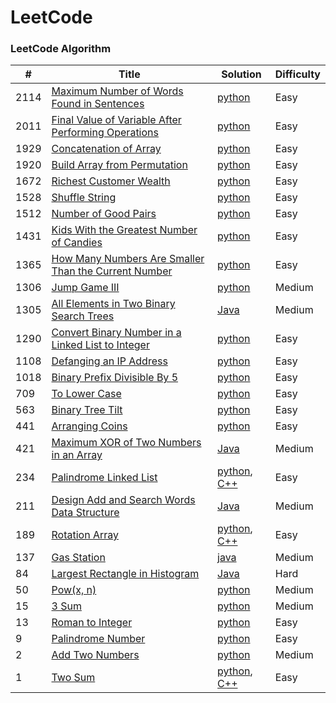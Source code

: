 LeetCode
========

### LeetCode Algorithm

| #     | Title                                                                                                                                        | Solution                                                                                                                                    | Difficulty |
|-------|----------------------------------------------------------------------------------------------------------------------------------------------|---------------------------------------------------------------------------------------------------------------------------------------------|---------|
| 2114  | [Maximum Number of Words Found in Sentences](https://leetcode.com/problems/maximum-number-of-words-found-in-sentences/)                      | [python](Algorithms/python/MaximumNumberofWordsFoundinSentences/MaximumNumberofWordsFoundinSentences.py)                                    | Easy    |
| 2011  | [Final Value of Variable After Performing Operations](https://leetcode.com/problems/final-value-of-variable-after-performing-operations/)    | [python](Algorithms/python/FinalValueOfVariableAfterPerformingOperations/FinalValueofVariableAfterPerformingOperations.py)                  | Easy    |                                                                            
| 1929  | [Concatenation of Array](https://leetcode.com/problems/concatenation-of-array/)                                                              | [python](Algorithms/python/ConcatenationOfArray/ConcatenationOfArray.py)                                                                    | Easy    |
| 1920  | [Build Array from Permutation](https://leetcode.com/problems/build-array-from-permutation/)                                                  | [python](Algorithms/python/BuildArrayfromPermutation/BuildArrayfromPermutation.py)                                                          | Easy    |
| 1672  | [Richest Customer Wealth](https://leetcode.com/problems/richest-customer-wealth)                                                             | [python](Algorithms/python/RichestCustomerWealth/)                                                                  | Easy    |
| 1528  | [Shuffle String](https://leetcode.com/problems/shuffle-string)                                                                               | [python](Algorithms/python/ShuffleString/ShuffleString.py)                                                                                  | Easy    |
| 1512  | [Number of Good Pairs](https://leetcode.com/problems/number-of-good-pairs)                                                                   | [python](Algorithms/python/NumberOfGoodPairs/NumberOfGoodPairs.py)                                                                          | Easy    |
| 1431  | [Kids With the Greatest Number of Candies](https://leetcode.com/problems/kids-with-the-greatest-number-of-candies/)                          | [python](Algorithms/python/KidsWiththeGreatestNumberofCandies/KidsWiththeGreatestNumberofCandies.py)                                        | Easy    |
| 1365  | [How Many Numbers Are Smaller Than the Current Number](https://leetcode.com/problems/how-many-numbers-are-smaller-than-the-current-number/)  | [python](Algorithms/python/HowManyNumbersAreSmallerThanTheCurrentNumber/HowManyNumbersAreSmallerThanTheCurrentNumber.py)                    | Easy    |                                                                                                               | |
| 1306  | [Jump Game III](https://leetcode.com/problems/jump-game-iii)                                                                                 | [python](Algorithms/python/JumpGameIII/JumpGameIII.py)                                                                                      | Medium  |                                                                        
| 1305  | [All Elements in Two Binary Search Trees](https://leetcode.com/problems/all-elements-in-two-binary-search-trees)                             | [Java](Algorithms/Java/AllElementsInTwoBinarySearchTrees/All_Elements_in_Two_Binary_Search_Trees.java)                                      | Medium  |
| 1290  | [Convert Binary Number in a Linked List to Integer](https://leetcode.com/problems/convert-binary-number-in-a-linked-list-to-integer/)        | [python](Algorithms/python/ConvertBinaryNumberinaLinkedListtoInteger/1290.ConvertBinaryNumberinaLinkedListtoInteger.py)                     | Easy    |
| 1108  | [Defanging an IP Address](https://leetcode.com/problems/defanging-an-ip-address)                                                             | [python](Algorithms/python/DefanginganIPAddress/DefangingAnIPAddress.py)                                                                    | Easy    |
| 1018  | [Binary Prefix Divisible By 5](https://leetcode.com/problems/binary-prefix-divisible-by-5/)                                                  | [python](Algorithms/python/BinaryPrefixDivisibleBy5/BinaryPrefixDivisibleBy5.py)                                                            | Easy    |    
| 709   | [To Lower Case](https://leetcode.com/problems/to-lower-case)                                                                                 | [python](Algorithms/python/ToLowerCase/ToLowerCase.py)                                                                                      | Easy    |
| 563   | [Binary Tree Tilt](https://leetcode.com/problems/binary-tree-tilt)                                                                           | [python](Algorithms/python/BinaryTreeTilt/BinaryTreeTilt.py)                                                                                | Easy    |
| 441   | [Arranging Coins](https://leetcode.com/problems/arranging-coins/)                                                                            | [python](Algorithms/python/ArrangingCoins/441-arranging-coins.py)                                                                           | Easy    |
| 421   | [Maximum XOR of Two Numbers in an Array](https://leetcode.com/problems/maximum-xor-of-two-numbers-in-an-array/)                              | [Java](Algorithms/Java/MaximumXOROfTwoNumbersInAnArray/Maximum_XOR_of_Two_Numbers_in_an_Array.java)                                         | Medium  |
| 234   | [Palindrome Linked List](https://leetcode.com/problems/palindrome-linked-list/)                                                              | [python](Algorithms/python/PalindromeLinkedList/PalindromeLinkedList.py), [C++](Algorithms/C++/PalidromeLinkedList/PalidromeLinkedList.cpp) | Easy    |
| 211   | [Design Add and Search Words Data Structure](https://leetcode.com/problems/design-add-and-search-words-data-structure/)                      | [Java](Algorithms/Java/DesignAddAndSearchWordsDataStructure/DesignAddAndSearchWordsDataStructure.java)                                      | Medium  |
| 189   | [Rotation Array](https://leetcode.com/problems/rotate-array/)                                                                                | [python](Algorithms/python/RotateArray/RotateArray.py), [C++](Algorithms/C++/RotateArray/RotateArray.cpp)                                   | Easy    |
| 137   | [Gas Station](https://leetcode.com/problems/gas-station/)                                                                                    | [java](Algorithms/Java/GasStation/Gas_Station.java)                                                                                         | Medium  | 
| 84    | [Largest Rectangle in Histogram](https://leetcode.com/problems/largest-rectangle-in-histogram/)                                              | [Java](Algorithms/Java/LargestRectangleInHistogram/LargestRectangleInHistogram.java)                                                        | Hard    |
| 50    | [Pow(x, n)](https://leetcode.com/problems/powx-n)                                                                                            | [python](Algorithms/python/Pow(x,n)/pow(x,n).py)                                                                                            | Medium  |
| 15    | [3 Sum](https://leetcode.com/problems/3sum/)                                                                                                 | [python](Algorithms/python/3Sum/3Sum.py)                                                                                                    | Medium  |
| 13    | [Roman to Integer](https://leetcode.com/problems/roman-to-integer/)                                                                          | [python](Algorithms/python/RomanToInteger/roman2integer.py)                                                                                 | Easy    |
| 9     | [Palindrome Number](https://leetcode.com/problems/palindrome-number)                                                                         | [python](Algorithms/python/PalindromeNumber/PalindromeNumber.py)                                                                            | Easy    |
| 2     | [Add Two Numbers](https://leetcode.com/problems/add-two-numbers/)                                                                            | [python](Algorithms/python/AddTwoNumbers/AddTwoNumbers.py)                                                                                  | Medium  |
| 1     | [Two Sum](https://leetcode.com/problems/two-sum/)                                                                                            | [python](Algorithms/python/TwoSum/Two_Sum.py), [C++](Algorithms/C++/TwoSum/twoSum.cpp)                                                      | Easy    | 

 


 

